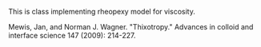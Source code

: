 This is class implementing rheopexy model for viscosity.

Mewis, Jan, and Norman J. Wagner. "Thixotropy." Advances in colloid and interface science 147 (2009): 214-227.
